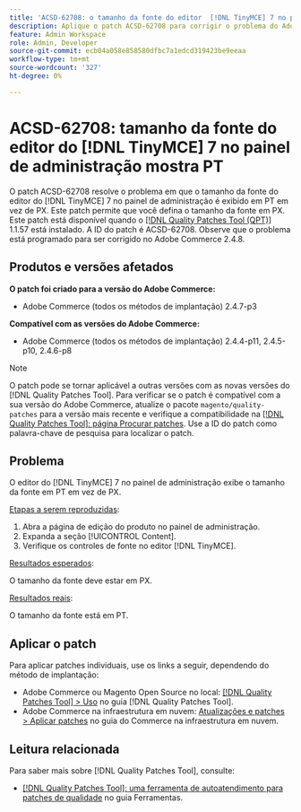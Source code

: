 ```yaml
---
title: 'ACSD-62708: o tamanho da fonte do editor  [!DNL TinyMCE] 7 no painel do administrador mostra PT'
description: Aplique o patch ACSD-62708 para corrigir o problema do Adobe Commerce em que o tamanho da fonte do editor do  [!DNL TinyMCE] 7 no administrador mostra PT e não PX. Agora, você também pode definir o tamanho da fonte em PX em vez de PT.
feature: Admin Workspace
role: Admin, Developer
source-git-commit: ecb04a058e858580dfbc7a1edcd319423be9eeaa
workflow-type: tm+mt
source-wordcount: '327'
ht-degree: 0%

---
```



# ACSD-62708: tamanho da fonte do editor do [!DNL TinyMCE] 7 no painel de administração mostra PT

O patch ACSD-62708 resolve o problema em que o tamanho da fonte do editor do [!DNL TinyMCE] 7 no painel de administração é exibido em PT em vez de PX. Este patch permite que você defina o tamanho da fonte em PX. Este patch está disponível quando o [[!DNL Quality Patches Tool (QPT)]](/help/tools/quality-patches-tool/quality-patches-tool-to-self-serve-quality-patches.md) 1.1.57 está instalado. A ID do patch é ACSD-62708. Observe que o problema está programado para ser corrigido no Adobe Commerce 2.4.8.

## Produtos e versões afetados

**O patch foi criado para a versão do Adobe Commerce:**

* Adobe Commerce (todos os métodos de implantação) 2.4.7-p3

**Compatível com as versões do Adobe Commerce:**

* Adobe Commerce (todos os métodos de implantação) 2.4.4-p11, 2.4.5-p10, 2.4.6-p8

>[!NOTE]
>
>O patch pode se tornar aplicável a outras versões com as novas versões do [!DNL Quality Patches Tool]. Para verificar se o patch é compatível com a sua versão do Adobe Commerce, atualize o pacote `magento/quality-patches` para a versão mais recente e verifique a compatibilidade na [[!DNL Quality Patches Tool]: página Procurar patches](https://experienceleague.adobe.com/tools/commerce-quality-patches/index.html). Use a ID do patch como palavra-chave de pesquisa para localizar o patch.

## Problema

O editor do [!DNL TinyMCE] 7 no painel de administração exibe o tamanho da fonte em PT em vez de PX.

<u>Etapas a serem reproduzidas</u>:

1. Abra a página de edição do produto no painel de administração.
1. Expanda a seção [!UICONTROL Content].
1. Verifique os controles de fonte no editor [!DNL TinyMCE].

<u>Resultados esperados</u>:

O tamanho da fonte deve estar em PX.

<u>Resultados reais</u>:

O tamanho da fonte está em PT.

## Aplicar o patch

Para aplicar patches individuais, use os links a seguir, dependendo do método de implantação:

* Adobe Commerce ou Magento Open Source no local: [[!DNL Quality Patches Tool] > Uso](/help/tools/quality-patches-tool/usage.md) no guia [!DNL Quality Patches Tool].
* Adobe Commerce na infraestrutura em nuvem: [Atualizações e patches > Aplicar patches](https://experienceleague.adobe.com/docs/commerce-cloud-service/user-guide/develop/upgrade/apply-patches.html) no guia do Commerce na infraestrutura em nuvem.

## Leitura relacionada

Para saber mais sobre [!DNL Quality Patches Tool], consulte:

* [[!DNL Quality Patches Tool]: uma ferramenta de autoatendimento para patches de qualidade](/help/tools/quality-patches-tool/quality-patches-tool-to-self-serve-quality-patches.md) no guia Ferramentas.
